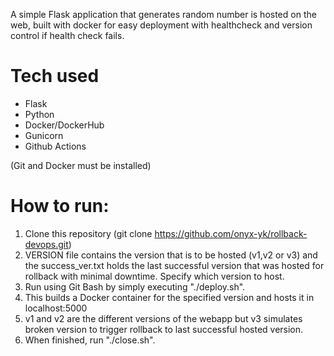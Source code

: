 A simple Flask application that generates random number is hosted on the web, built with docker for easy deployment with healthcheck and version control if health check fails. 
# Tech used
- Flask
- Python
- Docker/DockerHub
- Gunicorn
- Github Actions

(Git and Docker must be installed)

# How to run:
1) Clone this repository (git clone https://github.com/onyx-yk/rollback-devops.git)
2) VERSION file contains the version that is to be hosted (v1,v2 or v3) and the success_ver.txt holds the last successful version that was hosted for rollback with minimal downtime. Specify which version to host.
3) Run using Git Bash by simply executing "./deploy.sh".
4) This builds a Docker container for the specified version and hosts it in localhost:5000
5) v1 and v2 are the different versions of the webapp but v3 simulates broken version to trigger rollback to last successful hosted version.
6) When finished, run "./close.sh".
